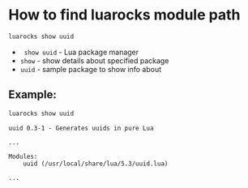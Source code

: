 # How to find luarocks module path

```bash
luarocks show uuid
```

- ` show uuid` - Lua package manager
- `show` - show details about specified package
- `uuid` - sample package to show info about

## Example: 
```bash
luarocks show uuid
```
```
uuid 0.3-1 - Generates uuids in pure Lua

...

Modules:
	uuid (/usr/local/share/lua/5.3/uuid.lua)

...
```

